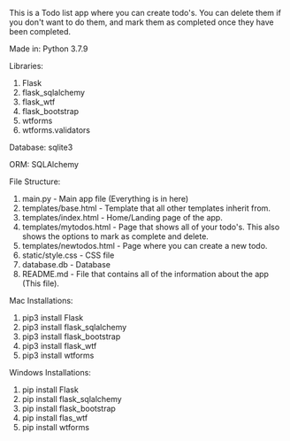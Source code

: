 This is a Todo list app where you can create todo's.
You can delete them if you don't want to do them, and mark 
them as completed once they have been completed.


Made in:
Python 3.7.9


Libraries:
1. Flask
2. flask_sqlalchemy
3. flask_wtf
4. flask_bootstrap
5. wtforms
6. wtforms.validators


Database:
sqlite3


ORM:
SQLAlchemy


File Structure:
1. main.py - Main app file (Everything is in here)
2. templates/base.html - Template that all other templates inherit from.
3. templates/index.html - Home/Landing page of the app.
4. templates/mytodos.html - Page that shows all of your todo's. This also shows the options to mark as complete and delete.
5. templates/newtodos.html - Page where you can create a new todo.
6. static/style.css - CSS file
7. database.db - Database
8. README.md - File that contains all of the information about the app (This file).


Mac Installations:
1. pip3 install Flask
2. pip3 install flask_sqlalchemy
3. pip3 install flask_bootstrap
4. pip3 install flask_wtf
5. pip3 install wtforms

Windows Installations:
1. pip install Flask
2. pip install flask_sqlalchemy
3. pip install flask_bootstrap
4. pip install flas_wtf
5. pip install wtforms